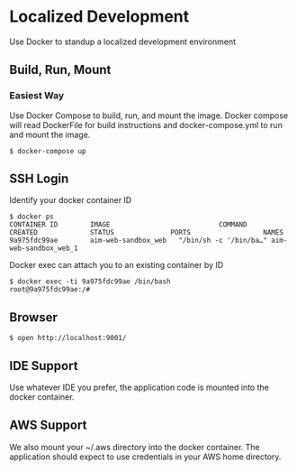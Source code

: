 # Localized Development

Use Docker to standup a localized development environment

## Build, Run, Mount

### Easiest Way 

Use Docker Compose to build, run, and mount the image. Docker compose will read DockerFile for build instructions and docker-compose.yml to run and mount the image.

```
$ docker-compose up
```

## SSH Login

Identify your docker container ID

```
$ docker ps
CONTAINER ID        IMAGE                           COMMAND                  CREATED             STATUS              PORTS                  NAMES
9a975fdc99ae        aim-web-sandbox_web   "/bin/sh -c '/bin/ba…" aim-web-sandbox_web_1
```

Docker exec can attach you to an existing container by ID

```
$ docker exec -ti 9a975fdc99ae /bin/bash
root@9a975fdc99ae:/#
```

## Browser

```
$ open http://localhost:9001/
```

## IDE Support

Use whatever IDE you prefer, the application code is mounted into the docker container. 

## AWS Support

We also mount your ~/.aws directory into the docker container.
The application should expect to use credentials in your AWS home directory.
